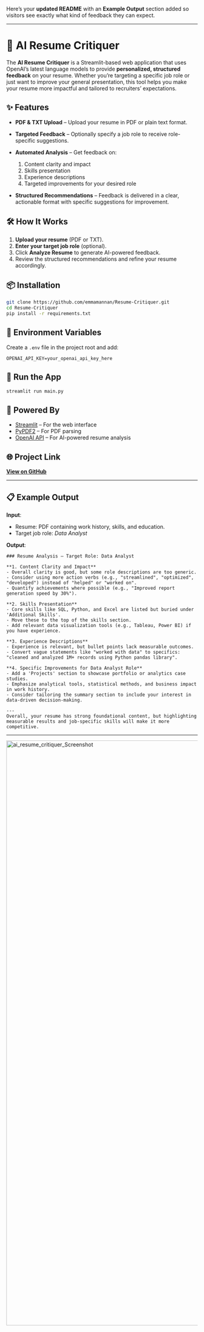 Here’s your **updated README** with an **Example Output** section added so visitors see exactly what kind of feedback they can expect.

---

# 📄 AI Resume Critiquer

The **AI Resume Critiquer** is a Streamlit-based web application that uses OpenAI’s latest language models to provide **personalized, structured feedback** on your resume. Whether you’re targeting a specific job role or just want to improve your general presentation, this tool helps you make your resume more impactful and tailored to recruiters’ expectations.

## ✨ Features

* **PDF & TXT Upload** – Upload your resume in PDF or plain text format.
* **Targeted Feedback** – Optionally specify a job role to receive role-specific suggestions.
* **Automated Analysis** – Get feedback on:

  1. Content clarity and impact
  2. Skills presentation
  3. Experience descriptions
  4. Targeted improvements for your desired role
* **Structured Recommendations** – Feedback is delivered in a clear, actionable format with specific suggestions for improvement.

## 🛠️ How It Works

1. **Upload your resume** (PDF or TXT).
2. **Enter your target job role** (optional).
3. Click **Analyze Resume** to generate AI-powered feedback.
4. Review the structured recommendations and refine your resume accordingly.

## 📦 Installation

```bash
git clone https://github.com/emmamannan/Resume-Critiquer.git
cd Resume-Critiquer
pip install -r requirements.txt
```

## 🔑 Environment Variables

Create a `.env` file in the project root and add:

```
OPENAI_API_KEY=your_openai_api_key_here
```

## 🚀 Run the App

```bash
streamlit run main.py
```

## 🧠 Powered By

* [Streamlit](https://streamlit.io/) – For the web interface
* [PyPDF2](https://pypi.org/project/PyPDF2/) – For PDF parsing
* [OpenAI API](https://platform.openai.com/) – For AI-powered resume analysis

## 🌐 Project Link

[**View on GitHub**](https://github.com/emmamannan/Resume-Critiquer)

---

## 📋 Example Output

**Input**:

* Resume: PDF containing work history, skills, and education.
* Target job role: *Data Analyst*

**Output**:

```
### Resume Analysis – Target Role: Data Analyst

**1. Content Clarity and Impact**
- Overall clarity is good, but some role descriptions are too generic.
- Consider using more action verbs (e.g., "streamlined", "optimized", "developed") instead of "helped" or "worked on".
- Quantify achievements where possible (e.g., "Improved report generation speed by 30%").

**2. Skills Presentation**
- Core skills like SQL, Python, and Excel are listed but buried under 'Additional Skills'.
- Move these to the top of the skills section.
- Add relevant data visualization tools (e.g., Tableau, Power BI) if you have experience.

**3. Experience Descriptions**
- Experience is relevant, but bullet points lack measurable outcomes.
- Convert vague statements like "worked with data" to specifics: "cleaned and analyzed 1M+ records using Python pandas library".

**4. Specific Improvements for Data Analyst Role**
- Add a 'Projects' section to showcase portfolio or analytics case studies.
- Emphasize analytical tools, statistical methods, and business impact in work history.
- Consider tailoring the summary section to include your interest in data-driven decision-making.

---
Overall, your resume has strong foundational content, but highlighting measurable results and job-specific skills will make it more competitive.
```

---

<img width="1024" height="1536" alt="ai_resume_critiquer_Screenshot" src="https://github.com/user-attachments/assets/7f372ae1-74df-45bf-9d45-a0eb68b4c64d" />

